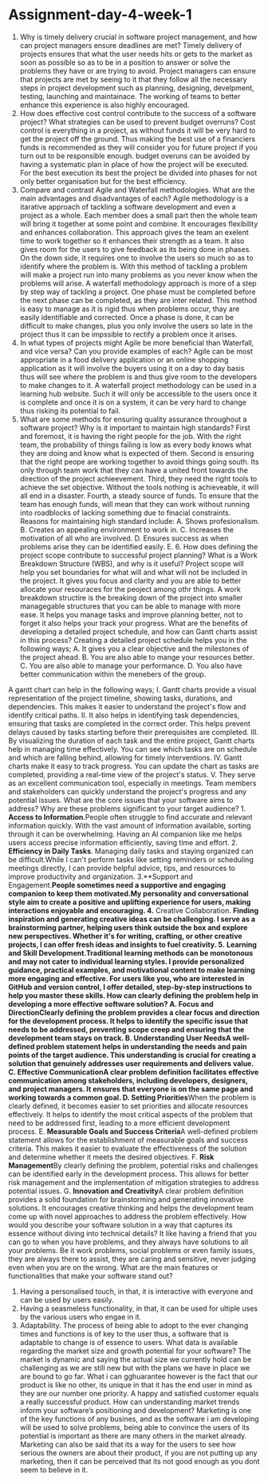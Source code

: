 # Assignment-day-4-week-1
1. Why is timely delivery crucial in software project management, and how can project managers ensure deadlines are met?
Timely delivery of projects ensures that what the user needs hits or gets to the market as soon as possible so as to be in a position to answer or solve the problems they have or are trying to avoid. Project managers can ensure that projects are met by seeing to it that they follow all the necessary steps in project development such as planning, designing, develpment, testing, launching and maintainace. The working of teams to better enhance this experience is also highly encouraged. 
2. How does effective cost control contribute to the success of a software project? What strategies can be used to prevent budget overruns?
Cost control is everything in a project, as without funds it will be very hard to get the project off the ground. Thus making the best use of a financiers funds is recommended as they will consider you for future project if you turn out to be responsible enough. budget overuns can be avoided by having a systematic plan in place of how the project will be executed. For the best execution its best the project be divided into phases for not only better organisation but for the best efficiency. 
3. Compare and contrast Agile and Waterfall methodologies. What are the main advantages and disadvantages of each?
Agile methodology is a itarative approach of tackling a software development and even a project as a whole. Each member does a small part then the whole team will bring it together at some point and combine. It encourages flexibility and enhances collaboration. This approach gives the team an exelent time to work together so it enhances their strength as a team. It also gives room for the users to give feedback as its being done in phases. On the down side, it requires one to involve the users so much so as to identify where the problem is. With this method of tackling a problem will make a project run into many problems as you never know when the problems will arise. 
A waterfall methodology approach is more of a step by step way of tackling a project. One phase must be completed before the next phase can be completed, as they are inter related. This method is easy to manage as it is rigid thus when problems occur, thay are easily identifiable and corrected. Once a phase is done, it can be difficult to make changes, plus you only involve the users so late in the project thus it can be impssible to rectify a problem once it arises.
4. In what types of projects might Agile be more beneficial than Waterfall, and vice versa? Can you provide examples of each?
Agile can be most appropriate in a food delivery application or an online shopping application as it will involve the buyers using it on a day to day basis thus will see where the problem is and thus give room to the developers to make changes to it. 
A waterfall project methodology can be used in a learning hub website. Such it will only be accessible to the users once it is complete and once it is on a system, it can be very hard to change thus risking its potential to fail. 
5. What are some methods for ensuring quality assurance throughout a software project? Why is it important to maintain high standards?
First and foremost, it is having the right people for the job. With the right team, the probability of things failing is low as every body knows what they are doing and know what is expected of them. Second is ensuring that the right peope are working together to avoid things going south. Its only through team work that they can have a united front towards the direction of the project achieevement. Third, they need the right tools to achieve the set objective. Without the tools nothing is achieveable, it will all end in a disaster. Fourth, a steady source of funds. To ensure that the team has enough funds, will mean that they can work without running into roadblocks of lacking something due to finacial constraints. 
Reasons for maintaining high standard include: 
           A. Shows profesionalism.
           B. Creates an appealing environment to work in.
           C. Increases the motivation of all who are involved.
           D. Ensures success as when problems arise they can be identified easily.
           E.
   6. How does defining the project scope contribute to successful project planning? What is a Work Breakdown Structure (WBS), and why is it useful?
Project scope will help you set boundaries for what will and what will not be included in the project. It gives you focus and clarity and you are able to better allocate your resouraces for the peoject among othr things.
A work breakdown structire is the breaking down of the project into smaller managegable structures that you can be able to manage with more ease. It helps you manage tasks and improve planning better, not to forget it also helps your track your progress.
What are the benefits of developing a detailed project schedule, and how can Gantt charts assist in this process?
Creating a detailed project schedule helps you in the following ways;
             A. It gives you a clear objective and the milestones of the project ahead.
             B. You are also able to mange your resources better.
             C. You are also able to manage your performance.
             D. You also have better communication within the menebers of the group.

A gantt chart can help in the following ways;
       I. Gantt charts provide a visual representation of the project timeline, showing tasks, durations, and dependencies. This makes it easier to understand the project's flow and identify critical paths.
        II. It also helps in identifying task dependencies, ensuring that tasks are completed in the correct order. This helps prevent delays caused by tasks starting before their prerequisites are completed. 
        III. By visualizing the duration of each task and the entire project, Gantt charts help in managing time effectively. You can see which tasks are on schedule and which are falling behind, allowing for timely interventions.
        IV. Gantt charts make it easy to track progress. You can update the chart as tasks are completed, providing a real-time view of the project's status.
        V. They serve as an excellent communication tool, especially in meetings. Team members and stakeholders can quickly understand the project's progress and any potential issues.
What are the core issues that your software aims to address? Why are these problems significant to your target audience?
    1. **Access to Information**.People often struggle to find accurate and relevant information quickly. With the vast amount of information available, sorting through it can be overwhelming. Having an AI companion like me helps users access precise information efficiently, saving time and effort.
    2. **Efficiency in Daily Tasks**. Managing daily tasks and staying organized can be difficult.While I can't perform tasks like setting reminders or scheduling meetings directly, I can provide helpful advice, tips, and resources to improve productivity and organization.
    3.**Support and Engagement.**People sometimes need a supportive and engaging companion to keep them motivated.My personality and conversational style aim to create a positive and uplifting experience for users, making interactions enjoyable and encouraging.
    4.** Creative Collaboration. **Finding inspiration and generating creative ideas can be challenging. I serve as a brainstorming partner, helping users think outside the box and explore new perspectives. Whether it's for writing, crafting, or other creative projects, I can offer fresh ideas and insights to fuel creativity.
    5.** **Learning and Skill Development.**Traditional learning methods can be monotonous and may not cater to individual learning styles. I provide personalized guidance, practical examples, and motivational content to make learning more engaging and effective. For users like you, who are interested in GitHub and version control, I offer detailed, step-by-step instructions to help you master these skills.
How can clearly defining the problem help in developing a more effective software solution?
        A. **Focus and Direction**Clearly defining the problem provides a clear focus and direction for the development process. It helps to identify the specific issue that needs to be addressed, preventing scope creep and ensuring that the development team stays on track.
        B. **Understanding User Needs**A well-defined problem statement helps in understanding the needs and pain points of the target audience. This understanding is crucial for creating a solution that genuinely addresses user requirements and delivers value.
        C. **Effective Communication**A clear problem definition facilitates effective communication among stakeholders, including developers, designers, and project managers. It ensures that everyone is on the same page and working towards a common goal.
        D.** Setting Priorities**When the problem is clearly defined, it becomes easier to set priorities and allocate resources effectively. It helps to identify the most critical aspects of the problem that need to be addressed first, leading to a more efficient development process.
        E. **Measurable Goals and Success Criteria**A well-defined problem statement allows for the establishment of measurable goals and success criteria. This makes it easier to evaluate the effectiveness of the solution and determine whether it meets the desired objectives.
        F. **Risk Management**By clearly defining the problem, potential risks and challenges can be identified early in the development process. This allows for better risk management and the implementation of mitigation strategies to address potential issues.
        G. **Innovation and Creativity**A clear problem definition provides a solid foundation for brainstorming and generating innovative solutions. It encourages creative thinking and helps the development team come up with novel approaches to address the problem effectively.
How would you describe your software solution in a way that captures its essence without diving into technical details?
It like having a friend that you can go to when you have problems, and they always have solutions to all your problems. Be it work problems, social problems or even family issues, they are always there to assist, they are caring and sensitive, never judging even when you are on the wrong. 
What are the main features or functionalities that make your software stand out?
 1. Having a personalised touch, in that, it is interactive with everyone and can be used by users easily.
 2. Having a seasmeless functionality, in that, it can be used for ultiple uses by the various users who engae in it.
 3. Adaptability. The process of being able to adopt to the ever changing times and functions is of key to the user thus, a software that is adaptable to change is of essence to users.
What data is available regarding the market size and growth potential for your software?
The market is dynamic and saying the actual size we currently hold can be challenging as we are still new but with the plans we have in place we are bound to go far. What i can gghuarantee however is the fact that our product is like no other, its unique in that it has the end user in mind as they are our number one priority. A happy and satisfied customer equals a really successful product. 
How can understanding market trends inform your software’s positioning and development?
Marketing is one of the key functions of any busines, and as the software i am developing will be used to solve problems, being able to convince the users of its potential is important as there are many others in the market already. Marketing can also be said that its a way for the users to see how serious the owners are about their product, if you are not putting up any marketing, then it can be perceived that its not good enough as you dont seem to believe in it. 

